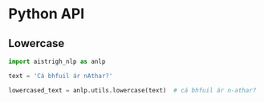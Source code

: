 Python API
==========================

Lowercase
-----------------------

```python
import aistrigh_nlp as anlp

text = 'Cá bhfuil ár nAthar?'

lowercased_text = anlp.utils.lowercase(text)  # cá bhfuil ár n-athar?
```

